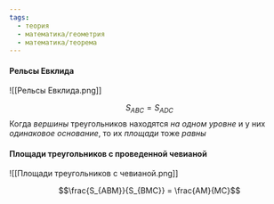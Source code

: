 ```yaml
---
tags:
  - теория
  - математика/геометрия
  - математика/теорема
---
```

#### Рельсы Евклида

![[Рельсы Евклида.png]]

$$S_{ABC} = S_{ADC}$$
Когда *вершины* треугольников находятся *на одном уровне* и у них *одинаковое основание*, то их *площади* тоже *равны*

#### Площади треугольников с проведенной чевианой

![[Площади треугольников с чевианой.png]]

$$\frac{S_{ABM}}{S_{BMC}} = \frac{AM}{MC}$$